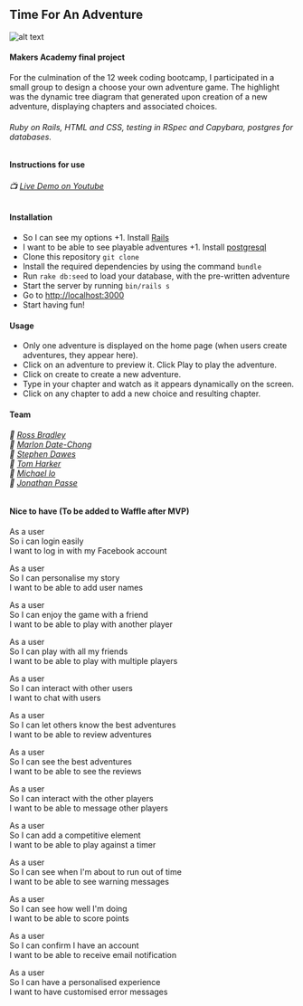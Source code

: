 ## **Time For An Adventure**

![alt text](app/assets/images/readme_image.png)
#### Makers Academy final project
For the culmination of the 12 week coding bootcamp, I participated in a small group to design a choose your own adventure game. The highlight was the dynamic tree diagram that generated upon creation of a new adventure, displaying chapters and associated choices.
###### Ruby on Rails, HTML and CSS, testing in RSpec and Capybara, postgres for databases.

#### Instructions for use
###### :tv: [Live Demo on Youtube](https://www.youtube.com/watch?v=a4NPua1kmD0)
#### Installation
* So I can see my options		 +1. Install [Rails](http://guides.rubyonrails.org/)
* I want to be able to see playable adventures		 +1. Install [postgresql](https://www.postgresql.org/download/)
* Clone this repository `git clone`
* Install the required dependencies by using the command `bundle`
* Run `rake db:seed` to load your database, with the pre-written adventure
* Start the server by running `bin/rails s`
* Go to [http://localhost:3000](http://localhost:3000)
* Start having fun!

#### Usage

* Only one adventure is displayed on the home page (when users create adventures, they appear here).
* Click on an adventure to preview it. Click Play to play the adventure.
* Click on create to create a new adventure.
* Type in your chapter and watch as it appears dynamically on the screen.
* Click on any chapter to add a new choice and resulting chapter.

#### Team
###### :boy: [Ross Bradley](https://github.com/Rb2030)<br>:boy: [Marlon Date-Chong](https://github.com/marlondc)<br>:boy: [Stephen Dawes](https://github.com/sdawes)<br>:boy: [Tom Harker](https://github.com/Harker16)<br>:boy: [Michael lo](https://github.com/lomlo)<br>:boy: [Jonathan Passe](https://github.com/Jojograndjojo)<br>



#### Nice to have (To be added to Waffle after MVP)

As a user  
So i can login easily  
I want to log in with my Facebook account

As a user  
So I can personalise my story  
I want to be able to add user names

As a user  
So I can enjoy the game with a friend  
I want to be able to play with another player

As a user  
So I can play with all my friends  
I want to be able to play with multiple players

As a user   
So I can interact with other users   
I want to chat with users

As a user  
So I can let others know the best adventures  
I want to be able to review adventures

As a user  
So I can see the best adventures  
I want to be able to see the reviews


As a user  
So I can interact with the other players  
I want to be able to message other players

As a user  
So I can add a competitive element  
I want to be able to play against a timer

As a user  
So I can see when I'm about to run out of time  
I want to be able to see warning messages

As a user  
So I can see how well I'm doing  
I want to be able to score points

As a user   
So I can confirm I have an account   
I want to be able to receive email notification

As a user   
So I can have a personalised experience   
I want to have customised error messages
